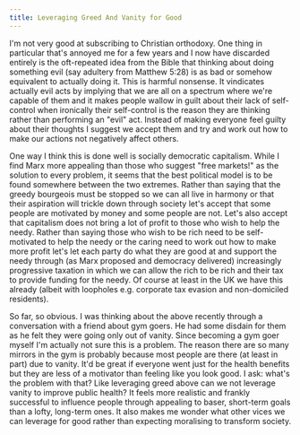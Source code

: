 ```yaml
---
title: Leveraging Greed And Vanity for Good
---
```

I'm not very good at subscribing to Christian orthodoxy. One thing in particular that's annoyed me for a few years and I now have discarded entirely is the oft-repeated idea from the Bible that thinking about doing something evil (say adultery from Matthew 5:28) is as bad or somehow equivalent to actually doing it. This is harmful nonsense. It vindicates actually evil acts by implying that we are all on a spectrum where we're capable of them and it makes people wallow in guilt about their lack of self-control when ironically their self-control is the reason they are thinking rather than performing an "evil" act. Instead of making everyone feel guilty about their thoughts I suggest we accept them and try and work out how to make our actions not negatively affect others.

One way I think this is done well is socially democratic capitalism. While I find Marx more appealing than those who suggest "free markets!" as the solution to every problem, it seems that the best political model is to be found somewhere between the two extremes. Rather than saying that the greedy bourgeois must be stopped so we can all live in harmony or that their aspiration will trickle down through society let's accept that some people are motivated by money and some people are not. Let's also accept that capitalism does not bring a lot of profit to those who wish to help the needy. Rather than saying those who wish to be rich need to be self-motivated to help the needy or the caring need to work out how to make more profit let's let each party do what they are good at and support the needy through (as Marx proposed and democracy delivered) increasingly progressive taxation in which we can allow the rich to be rich and their tax to provide funding for the needy. Of course at least in the UK we have this already (albeit with loopholes e.g. corporate tax evasion and non-domiciled residents).

So far, so obvious. I was thinking about the above recently through a conversation with a friend about gym goers. He had some disdain for them as he felt they were going only out of vanity. Since becoming a gym goer myself I'm actually not sure this is a problem. The reason there are so many mirrors in the gym is probably because most people are there (at least in part) due to vanity. It'd be great if everyone went just for the health benefits but they are less of a motivator than feeling like you look good. I ask: what's the problem with that? Like leveraging greed above can we not leverage vanity to improve public health? It feels more realistic and frankly successful to influence people through appealing to baser, short-term goals than a lofty, long-term ones. It also makes me wonder what other vices we can leverage for good rather than expecting moralising to transform society.
